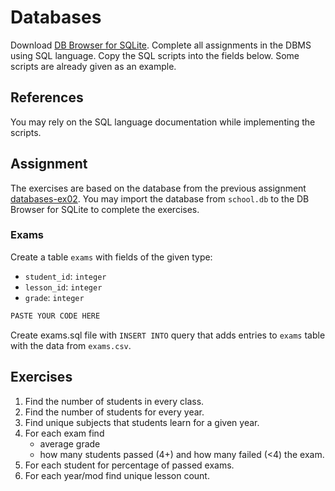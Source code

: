 # Databases

Download [DB Browser for SQLite](https://sqlitebrowser.org/). Complete all
assignments in the DBMS using SQL language. Copy the SQL scripts into the fields
below. Some scripts are already given as an example.

## References

You may rely on the SQL language documentation while implementing the scripts.

## Assignment

The exercises are based on the database from the previous assignment
[databases-ex02](https://github.com/prog-1/databases-ex02). You may import the database from `school.db` to the DB Browser for SQLite to complete the exercises.

### Exams

Create a table `exams` with fields of the given type:

* `student_id`: `integer`
* `lesson_id`: `integer`
* `grade`: `integer`

```sql
PASTE YOUR CODE HERE
```

Create exams.sql file with `INSERT INTO` query that adds entries to `exams` table with the data from `exams.csv`.

## Exercises

1. Find the number of students in every class.
2. Find the number of students for every year.
3. Find unique subjects that students learn for a given year.
4. For each exam find
    - average grade
    - how many students passed (4+) and how many failed (<4) the exam.
5. For each student for percentage of passed exams.
6. For each year/mod find unique lesson count.
